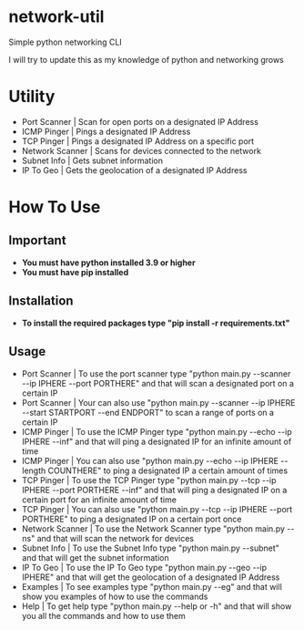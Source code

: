 # network-util
Simple python networking CLI

I will try to update this as my knowledge of python and networking grows

# Utility
- Port Scanner | Scan for open ports on a designated IP Address
- ICMP Pinger | Pings a designated IP Address
- TCP Pinger | Pings a designated IP Address on a specific port
- Network Scanner | Scans for devices connected to the network
- Subnet Info | Gets subnet information 
- IP To Geo | Gets the geolocation of a designated IP Address


# How To Use
## Important
- **You must have python installed 3.9 or higher**
- **You must have pip installed**

## Installation
- **To install the required packages type "pip install -r requirements.txt"**

## Usage
- Port Scanner | To use the port scanner type "python main.py --scanner --ip IPHERE --port PORTHERE" and that will scan a designated port on a certain IP
- Port Scanner | Your can also use "python main.py --scanner --ip IPHERE --start STARTPORT --end ENDPORT" to scan a range of ports on a certain IP
- ICMP Pinger | To use the ICMP Pinger type "python main.py --echo --ip IPHERE --inf" and that will ping a designated IP for an infinite amount of time
- ICMP Pinger | You can also use "python main.py --echo --ip IPHERE --length COUNTHERE" to ping a designated IP a certain amount of times
- TCP Pinger | To use the TCP Pinger type "python main.py --tcp --ip IPHERE --port PORTHERE --inf" and that will ping a designated IP on a certain port for an infinite amount of time
- TCP Pinger | You can also use "python main.py --tcp --ip IPHERE --port PORTHERE" to ping a designated IP on a certain port once
- Network Scanner | To use the Network Scanner type "python main.py --ns" and that will scan the network for devices
- Subnet Info | To use the Subnet Info type "python main.py --subnet" and that will get the subnet information
- IP To Geo | To use the IP To Geo type "python main.py --geo --ip IPHERE" and that will get the geolocation of a designated IP Address
- Examples | To see examples type "python main.py --eg" and that will show you examples of how to use the commands
- Help | To get help type "python main.py --help or -h" and that will show you all the commands and how to use them
